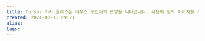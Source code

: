```yaml
---
title: Cursor 커서 클래스는 마우스 포인터의 모양을 나타냅니다. 사용자 정의 이미지를 사용하여 커서를 만들 때 사용됩니다.
created: 2024-03-11 09:21
alias:
tags:
---
```




